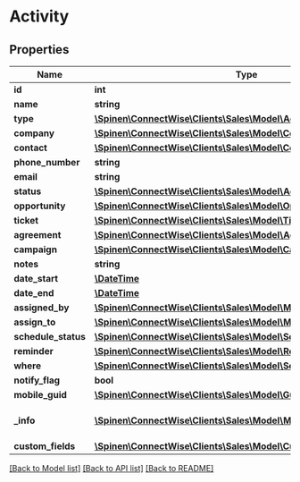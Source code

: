 # Activity

## Properties
Name | Type | Description | Notes
------------ | ------------- | ------------- | -------------
**id** | **int** |  | [optional] 
**name** | **string** |  | 
**type** | [**\Spinen\ConnectWise\Clients\Sales\Model\ActivityTypeReference**](ActivityTypeReference.md) |  | [optional] 
**company** | [**\Spinen\ConnectWise\Clients\Sales\Model\CompanyReference**](CompanyReference.md) |  | [optional] 
**contact** | [**\Spinen\ConnectWise\Clients\Sales\Model\ContactReference**](ContactReference.md) |  | [optional] 
**phone_number** | **string** |  | [optional] 
**email** | **string** |  | [optional] 
**status** | [**\Spinen\ConnectWise\Clients\Sales\Model\ActivityStatusReference**](ActivityStatusReference.md) |  | 
**opportunity** | [**\Spinen\ConnectWise\Clients\Sales\Model\OpportunityReference**](OpportunityReference.md) |  | [optional] 
**ticket** | [**\Spinen\ConnectWise\Clients\Sales\Model\TicketReference**](TicketReference.md) |  | [optional] 
**agreement** | [**\Spinen\ConnectWise\Clients\Sales\Model\AgreementReference**](AgreementReference.md) |  | [optional] 
**campaign** | [**\Spinen\ConnectWise\Clients\Sales\Model\CampaignReference**](CampaignReference.md) |  | [optional] 
**notes** | **string** |  | [optional] 
**date_start** | [**\DateTime**](\DateTime.md) |  | [optional] 
**date_end** | [**\DateTime**](\DateTime.md) |  | [optional] 
**assigned_by** | [**\Spinen\ConnectWise\Clients\Sales\Model\MemberReference**](MemberReference.md) |  | [optional] 
**assign_to** | [**\Spinen\ConnectWise\Clients\Sales\Model\MemberReference**](MemberReference.md) |  | 
**schedule_status** | [**\Spinen\ConnectWise\Clients\Sales\Model\ScheduleStatusReference**](ScheduleStatusReference.md) |  | [optional] 
**reminder** | [**\Spinen\ConnectWise\Clients\Sales\Model\ReminderReference**](ReminderReference.md) |  | [optional] 
**where** | [**\Spinen\ConnectWise\Clients\Sales\Model\ServiceLocationReference**](ServiceLocationReference.md) |  | [optional] 
**notify_flag** | **bool** |  | [optional] 
**mobile_guid** | [**\Spinen\ConnectWise\Clients\Sales\Model\Guid**](Guid.md) |  | [optional] 
**_info** | [**\Spinen\ConnectWise\Clients\Sales\Model\Metadata**](Metadata.md) | Metadata of the entity | [optional] 
**custom_fields** | [**\Spinen\ConnectWise\Clients\Sales\Model\CustomFieldValue[]**](CustomFieldValue.md) |  | [optional] 

[[Back to Model list]](../README.md#documentation-for-models) [[Back to API list]](../README.md#documentation-for-api-endpoints) [[Back to README]](../README.md)


